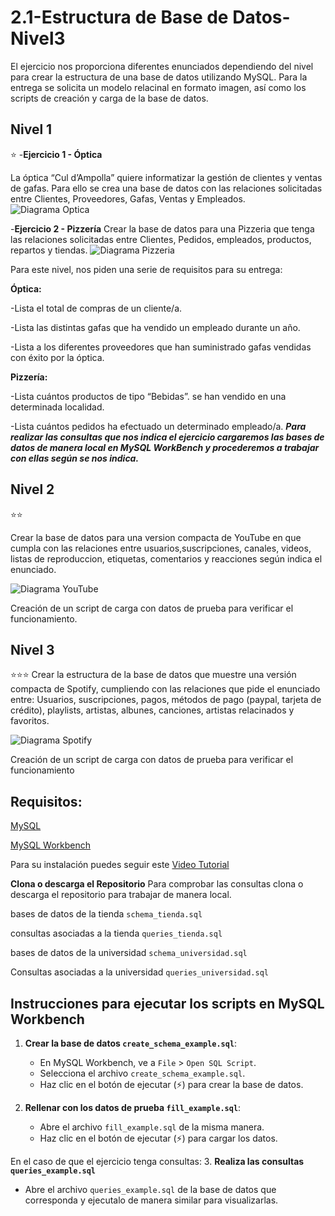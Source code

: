 # **2.1-Estructura de Base de Datos-Nivel3**
El ejercicio nos proporciona diferentes enunciados dependiendo del nivel para crear la estructura de una base de datos utilizando MySQL.
Para la entrega se solicita un modelo relacinal en formato imagen, así como los scripts de creación  y carga de la base de datos.
## **Nivel 1**
 ⭐
-**Ejercicio 1 - Óptica**

La óptica “Cul d’Ampolla” quiere informatizar la gestión de clientes y ventas de gafas. Para ello se crea una base de datos con las relaciones solicitadas entre Clientes, Proveedores, Gafas, Ventas y Empleados.
![Diagrama Optica](editar)

-**Ejercicio 2 - Pizzería**
Crear la base de datos para una Pizzeria que tenga las relaciones solicitadas  entre Clientes, Pedidos, empleados, productos, repartos y tiendas.
![Diagrama Pizzeria](editar)

Para este nivel, nos piden una serie de requisitos para su entrega:


**Óptica:**

-Lista el total de compras de un cliente/a.

-Lista las distintas gafas que ha vendido un empleado durante un año.

-Lista a los diferentes proveedores que han suministrado gafas vendidas con éxito por la óptica.

**Pizzería:**

-Lista cuántos productos de tipo “Bebidas”. se han vendido en una determinada localidad.

-Lista cuántos pedidos ha efectuado un determinado empleado/a.
 **_Para realizar las consultas que nos indica el ejercicio cargaremos las bases de datos de manera local en MySQL WorkBench y procederemos a trabajar con ellas según se nos indica._**
 
## **Nivel 2**
⭐⭐

Crear la base de datos para una version compacta de YouTube en que cumpla con las relaciones entre usuarios,suscripciones, canales, videos, listas de reproduccion, etiquetas, comentarios y reacciones según indica el enunciado.

![Diagrama YouTube](editar)

Creación de un script de carga con datos de prueba para verificar el funcionamiento.

## **Nivel 3**
 ⭐⭐⭐
Crear la estructura de la base de datos que muestre una versión compacta de Spotify, cumpliendo con las relaciones que pide el enunciado entre: Usuarios, suscripciones, pagos, métodos de pago (paypal, tarjeta de crédito), playlists, artistas, albunes, canciones, artistas relacinados y favoritos.

![Diagrama Spotify](editar)

Creación de un script de carga con datos de prueba para verificar el funcionamiento


## **Requisitos:**
[MySQL](https://dev.mysql.com/downloads/mysql/ "MySQL")

[MySQL Workbench](https://dev.mysql.com/downloads/workbench/ "MySQL Workbench")


Para su instalación puedes seguir este [Video Tutorial](https://www.youtube.com/watch?v=EmQZt6o6-78 "Tutorial")


**Clona o descarga el Repositorio**
Para comprobar las consultas clona o descarga el repositorio para trabajar de manera local.

bases de datos de la tienda `schema_tienda.sql`

consultas asociadas a la tienda `queries_tienda.sql`

bases de datos de la universidad `schema_universidad.sql`

Consultas asociadas a la universidad `queries_universidad.sql`


## Instrucciones para ejecutar los scripts en MySQL Workbench

1. **Crear la base de datos `create_schema_example.sql`**:
    - En MySQL Workbench, ve a `File` > `Open SQL Script`.
    - Selecciona el archivo `create_schema_example.sql`.
    - Haz clic en el botón de ejecutar (⚡) para crear la base de datos.

2. **Rellenar con los datos de prueba  `fill_example.sql`**:
    - Abre el archivo `fill_example.sql` de la misma manera.
    - Haz clic en el botón de ejecutar (⚡)  para cargar los datos.
    
En el caso de que el ejercicio tenga consultas:
3. **Realiza las consultas `queries_example.sql`**
- Abre el archivo `queries_example.sql`  de la base de datos que corresponda y ejecutalo de manera similar para visualizarlas.
